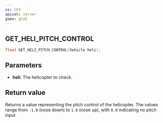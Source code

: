```yaml
---
ns: CFX
apiset: server
game: gta5
---
```

## GET_HELI_PITCH_CONTROL

```c
float GET_HELI_PITCH_CONTROL(Vehicle heli);
```

## Parameters
* **heli**: The helicopter to check.

## Return value
Returns a value representing the pitch control of the helicopter. The values range from `-1.0` (nose down) to `1.0` (nose up), with `0.0` indicating no pitch input.